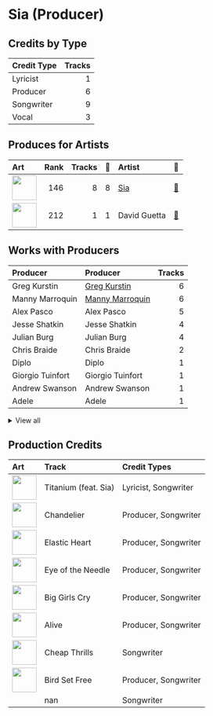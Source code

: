 # Sia (Producer)

## Credits by Type

| Credit Type | Tracks |
|:---|---:|
| Lyricist | 1 |
| Producer | 6 |
| Songwriter | 9 |
| Vocal | 3 |

## Produces for Artists

| Art | Rank | Tracks | 💚 | Artist | 🔗 |
|:---|---:|---:|---:|:---|:---|
| <img src="https://i.scdn.co/image/ab6761610000e5eb7c997fe6951bc0926f09ba38" alt="" width="50" /> | 146 | 8 | 8 | [Sia](../../artists/sia/overview.md) | [🔗](https://open.spotify.com/artist/5WUlDfRSoLAfcVSX1WnrxN) |
| <img src="https://i.scdn.co/image/ab6761610000e5ebf150017ca69c8793503c2d4f" alt="" width="50" /> | 212 | 1 | 1 | David Guetta | [🔗](https://open.spotify.com/artist/1Cs0zKBU1kc0i8ypK3B9ai) |

## Works with Producers

| Producer | Producer | Tracks |
|:---|:---|---:|
| Greg Kurstin | [Greg Kurstin](../greg_kurstin/overview.md) | 6 |
| Manny Marroquin | [Manny Marroquin](../manny_marroquin/overview.md) | 6 |
| Alex Pasco | Alex Pasco | 5 |
| Jesse Shatkin | Jesse Shatkin | 4 |
| Julian Burg | Julian Burg | 4 |
| Chris Braide | Chris Braide | 2 |
| Diplo | Diplo | 1 |
| Giorgio Tuinfort | Giorgio Tuinfort | 1 |
| Andrew Swanson | Andrew Swanson | 1 |
| Adele | Adele | 1 |


<details>
<summary>View all</summary>

| Producer | Producer | Tracks |
|:---|:---|---:|
| Jaime Wosk | Jaime Wosk | 1 |
| Afrojack | Afrojack | 1 |
| Rob Kleiner | Rob Kleiner | 1 |
| Tobias Jesso Jr. | Tobias Jesso Jr. | 1 |
| Nick van de Wall | Nick van de Wall | 1 |
| David Guetta | David Guetta | 1 |
| Thomas Pentz | Thomas Pentz | 1 |

</details>


## Production Credits

| Art | Track | Credit Types |
|:---|:---|:---|
| <img src="https://i.scdn.co/image/ab67616d0000b273a197a2ef3ad6704d1f44aa4e" alt="" width="50" /> | Titanium (feat. Sia) | Lyricist, Songwriter |
| <img src="https://i.scdn.co/image/ab67616d0000b273b55ed804149fffbb5e35ff34" alt="" width="50" /> | Chandelier | Producer, Songwriter |
| <img src="https://i.scdn.co/image/ab67616d0000b273b55ed804149fffbb5e35ff34" alt="" width="50" /> | Elastic Heart | Producer, Songwriter |
| <img src="https://i.scdn.co/image/ab67616d0000b273b55ed804149fffbb5e35ff34" alt="" width="50" /> | Eye of the Needle | Producer, Songwriter |
| <img src="https://i.scdn.co/image/ab67616d0000b273b55ed804149fffbb5e35ff34" alt="" width="50" /> | Big Girls Cry | Producer, Songwriter |
| <img src="https://i.scdn.co/image/ab67616d0000b273754b2fddebe7039fdb912837" alt="" width="50" /> | Alive | Producer, Songwriter |
| <img src="https://i.scdn.co/image/ab67616d0000b273754b2fddebe7039fdb912837" alt="" width="50" /> | Cheap Thrills | Songwriter |
| <img src="https://i.scdn.co/image/ab67616d0000b273754b2fddebe7039fdb912837" alt="" width="50" /> | Bird Set Free | Producer, Songwriter |
| | nan | Songwriter |